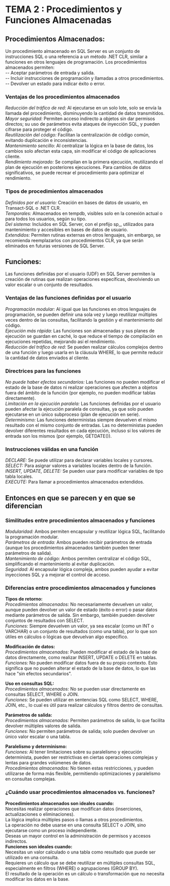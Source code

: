 # TEMA 2 : Procedimientos y Funciones Almacenadas

## **Procedimientos Almacenados**: <br>
Un procedimiento almacenado en SQL Server es un conjunto de instrucciones SQL o una referencia a un método .NET CLR, similar a funciones en otros lenguajes de programación. Los procedimientos almacenados permiten: <br>
-- Aceptar parámetros de entrada y salida. <br>
-- Incluir instrucciones de programación y llamadas a otros procedimientos.<br>
-- Devolver un estado para indicar éxito o error.<br>


### **Ventajas de los procedimientos almacenados**
*Reducción del tráfico de red:* Al ejecutarse en un solo lote, solo se envía la llamada del procedimiento, disminuyendo la cantidad de datos transmitidos.<br>
*Mayor seguridad:* Permiten acceso indirecto a objetos sin dar permisos directos; su uso de parámetros evita ataques de inyección SQL, y pueden cifrarse para proteger el código.<br>
*Reutilización del código:* Facilitan la centralización de código común, evitando duplicación e inconsistencias.<br>
*Mantenimiento sencillo:* Al centralizar la lógica en la base de datos, los cambios solo afectan esta capa, sin modificar el código de aplicaciones cliente.<br>
*Rendimiento mejorado:* Se compilan en la primera ejecución, reutilizando el plan de ejecución en posteriores ejecuciones. Para cambios de datos significativos, se puede recrear el procedimiento para optimizar el rendimiento.<br>


### **Tipos de procedimientos almacenados**
*Definidos por el usuario:* Creación en bases de datos de usuario, en Transact-SQL o .NET CLR.<br>
*Temporales:* Almacenados en tempdb, visibles solo en la conexión actual o para todos los usuarios, según su tipo.<br>
*Del sistema:* Incluidos en SQL Server, con el prefijo sp_, utilizados para mantenimiento y accesibles en bases de datos de usuario.<br>
*Extendidos:* Permiten rutinas externas en otros lenguajes, sin embargo, se recomienda reemplazarlos con procedimientos CLR, ya que serán eliminados en futuras versiones de SQL Server.<br>

## **Funciones**: <br>
Las funciones definidas por el usuario (UDF) en SQL Server permiten la creación de rutinas que realizan operaciones específicas, devolviendo un valor escalar o un conjunto de resultados.<br>

### **Ventajas de las funciones definidas por el usuario**
*Programación modular:* Al igual que las funciones en otros lenguajes de programación, se pueden definir una sola vez y luego reutilizar múltiples veces dentro de las consultas, facilitando la gestión y el mantenimiento del código.<br>
*Ejecución más rápida:* Las funciones son almacenadas y sus planes de ejecución se guardan en caché, lo que reduce el tiempo de compilación en ejecuciones repetidas, mejorando así el rendimiento.<br>
*Reducción del tráfico de red:* Se pueden realizar cálculos complejos dentro de una función y luego usarla en la cláusula WHERE, lo que permite reducir la cantidad de datos enviados al cliente.<br>

### **Directrices para las funciones** 
*No puede haber efectos secundarios:* Las funciones no pueden modificar el estado de la base de datos ni realizar operaciones que afecten a objetos fuera del ámbito de la función (por ejemplo, no pueden modificar tablas directamente).<br>
*Limitación en la ejecución paralela:* Las funciones definidas por el usuario pueden afectar la ejecución paralela de consultas, ya que solo pueden ejecutarse en un único subproceso (plan de ejecución en serie).<br>
*Determinismo:* Las funciones deterministas siempre devuelven el mismo resultado con el mismo conjunto de entradas. Las no deterministas pueden devolver diferentes resultados en cada ejecución, incluso si los valores de entrada son los mismos (por ejemplo, GETDATE()).<br>

### **Instrucciones válidas en una función**
*DECLARE:* Se puede utilizar para declarar variables locales y cursores.<br>
*SELECT:* Para asignar valores a variables locales dentro de la función.<br>
*INSERT, UPDATE, DELETE:* Se pueden usar para modificar variables de tipo tabla locales.<br>
*EXECUTE:* Para llamar a procedimientos almacenados extendidos.<br>


## Entonces en que se parecen y en que se diferencian

### Similitudes entre procedimientos almacenados y funciones
_*Modularidad:*_ Ambos permiten encapsular y reutilizar lógica SQL, facilitando la programación modular.<br>
_*Parámetros de entrada:*_ Ambos pueden recibir parámetros de entrada (aunque los procedimientos almacenados también pueden tener parámetros de salida).<br>
_*Mantenimiento de código:*_ Ambos permiten centralizar el código SQL, simplificando el mantenimiento al evitar duplicación.<br>
_*Seguridad:*_ Al encapsular lógica compleja, ambos pueden ayudar a evitar inyecciones SQL y a mejorar el control de acceso.<br>

### Diferencias entre procedimientos almacenados y funciones

**Tipos de retorno:**<br>
_*Procedimientos almacenados:*_ No necesariamente devuelven un valor, aunque pueden devolver un valor de estado (éxito o error) o pasar datos mediante parámetros de salida. Sin embargo, también pueden devolver conjuntos de resultados con SELECT.<br>
_*Funciones:*_ Siempre devuelven un valor, ya sea escalar (como un INT o VARCHAR) o un conjunto de resultados (como una tabla), por lo que son útiles en cálculos o lógicas que devuelvan algo específico.<br>

**Modificación de datos:**<br>
_*Procedimientos almacenados:*_ Pueden modificar el estado de la base de datos directamente, como realizar INSERT, UPDATE o DELETE en tablas.<br>
_*Funciones:*_ No pueden modificar datos fuera de su propio contexto. Esto significa que no pueden alterar el estado de la base de datos, lo que las hace "sin efectos secundarios".<br>

**Uso en consultas SQL:**<br>
_*Procedimientos almacenados:*_ No se pueden usar directamente en consultas SELECT, WHERE o JOIN.<br>
_*Funciones:*_ Se pueden utilizar en sentencias SQL como SELECT, WHERE, JOIN, etc., lo cual es útil para realizar cálculos y filtros dentro de consultas.<br>

**Parámetros de salida:**<br>
_*Procedimientos almacenados:*_ Permiten parámetros de salida, lo que facilita devolver múltiples valores de salida.<br>
_*Funciones:*_ No permiten parámetros de salida; solo pueden devolver un único valor escalar o una tabla.<br>

**Paralelismo y determinismo:**<br>
_*Funciones:*_ Al tener limitaciones sobre su paralelismo y ejecución determinista, pueden ser restrictivas en ciertas operaciones complejas y lentas para grandes volúmenes de datos.<br>
_*Procedimientos almacenados:*_ No tienen estas restricciones, y pueden utilizarse de forma más flexible, permitiendo optimizaciones y paralelismo en consultas complejas.<br>

### ¿Cuándo usar procedimientos almacenados vs. funciones?
**Procedimientos almacenados son ideales cuando:**<br> 
Necesitas realizar operaciones que modifican datos (inserciones, actualizaciones o eliminaciones).<br> 
La lógica implica múltiples pasos o llamas a otros procedimientos.<br> 
La operación no debe usarse en una consulta SELECT o JOIN, sino ejecutarse como un proceso independiente.<br> 
Deseas un mayor control en la administración de permisos y accesos indirectos.<br> 
**Funciones son ideales cuando:**<br> 
Necesitas un valor calculado o una tabla como resultado que puede ser utilizado en una consulta.<br>
Requieres un cálculo que se debe reutilizar en múltiples consultas SQL, especialmente en filtros (WHERE) o agrupaciones (GROUP BY).<br>
El resultado de la operación es un cálculo o transformación que no necesita modificar los datos en la base.<br>